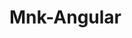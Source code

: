 <!doctype html>
<html>
    <head>
      <meta charset="utf-8">
      <meta name="viewport" content="width=device-width, initial-scale=1">
      <link type="text/css" rel="stylesheet" href="public/css/built.css"/>
      <link type="text/css" rel="stylesheet" href="public/css/dark.min.css"/>
      <link type="text/css" rel="stylesheet" href="public/css/app.css"/>
    </head>
    <body>
      <div class="container">
       <h1>Mnk-Angular</h1>
      </div>
    </body>
</html>
